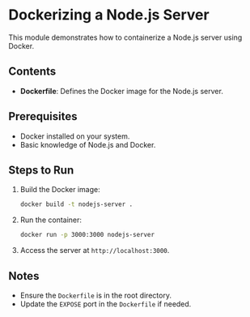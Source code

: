 # Dockerizing a Node.js Server

This module demonstrates how to containerize a Node.js server using Docker.

## Contents

- **Dockerfile**: Defines the Docker image for the Node.js server.

## Prerequisites

- Docker installed on your system.
- Basic knowledge of Node.js and Docker.

## Steps to Run

1. Build the Docker image:
    ```bash
    docker build -t nodejs-server .
    ```

2. Run the container:
    ```bash
    docker run -p 3000:3000 nodejs-server
    ```

3. Access the server at `http://localhost:3000`.

## Notes

- Ensure the `Dockerfile` is in the root directory.
- Update the `EXPOSE` port in the `Dockerfile` if needed.
